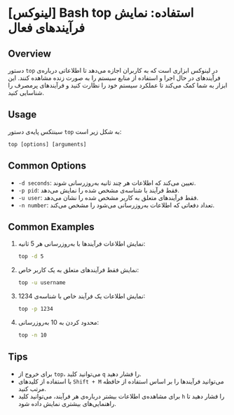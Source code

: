 # [لینوکس] Bash top استفاده: نمایش فرآیندهای فعال

## Overview
دستور `top` در لینوکس ابزاری است که به کاربران اجازه می‌دهد تا اطلاعاتی درباره‌ی فرآیندهای در حال اجرا و استفاده از منابع سیستم را به صورت زنده مشاهده کنند. این ابزار به شما کمک می‌کند تا عملکرد سیستم خود را نظارت کنید و فرآیندهای پرمصرف را شناسایی کنید.

## Usage
سینتکس پایه‌ی دستور `top` به شکل زیر است:

```
top [options] [arguments]
```

## Common Options
- `-d seconds`: تعیین می‌کند که اطلاعات هر چند ثانیه به‌روزرسانی شوند.
- `-p pid`: فقط فرآیند با شناسه‌ی مشخص شده را نمایش می‌دهد.
- `-u user`: فقط فرآیندهای متعلق به کاربر مشخص شده را نشان می‌دهد.
- `-n number`: تعداد دفعاتی که اطلاعات به‌روزرسانی می‌شود را مشخص می‌کند.

## Common Examples
1. نمایش اطلاعات فرآیندها با به‌روزرسانی هر 5 ثانیه:
   ```bash
   top -d 5
   ```

2. نمایش فقط فرآیندهای متعلق به یک کاربر خاص:
   ```bash
   top -u username
   ```

3. نمایش اطلاعات یک فرآیند خاص با شناسه‌ی 1234:
   ```bash
   top -p 1234
   ```

4. محدود کردن به 10 به‌روزرسانی:
   ```bash
   top -n 10
   ```

## Tips
- برای خروج از `top`، می‌توانید کلید `q` را فشار دهید.
- با استفاده از کلیدهای `Shift + M` می‌توانید فرآیندها را بر اساس استفاده از حافظه مرتب کنید.
- برای مشاهده‌ی اطلاعات بیشتر درباره‌ی هر فرآیند، می‌توانید کلید `h` را فشار دهید تا راهنمایی‌های بیشتری نمایش داده شود.